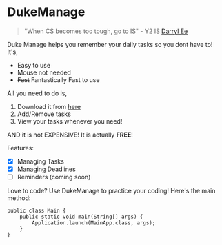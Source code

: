 # DukeManage
>"When CS becomes too tough, go to IS" - Y2 IS [Darryl Ee](img.png)

Duke Manage helps you remember your daily tasks so you dont have to! It's,
- Easy to use
- Mouse not needed
- ~~Fast~~ Fantastically Fast to use

All you need to do is,

1. Download it from [here](https://github.com/dr-arrgghh/ip/releases)
2. Add/Remove tasks
3. View your tasks whenever you need!

AND it is not EXPENSIVE! It is actually **FREE**!

Features:
- [X] Managing Tasks
- [X] Managing Deadlines
- [ ] Reminders (coming soon)

Love to code? Use DukeManage to practice your coding! Here's the main method: 
```
public class Main {
    public static void main(String[] args) {
        Application.launch(MainApp.class, args);
    }
}
```


